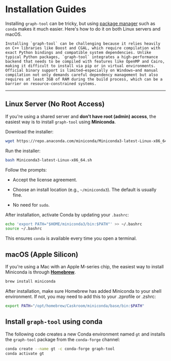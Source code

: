 # Installation Guides

Installing `graph-tool` can be tricky, but using [package manager](https://en.wikipedia.org/wiki/Package_manager#:~:text=A%20package%20manager%20or%20package,computer%20in%20a%20consistent%20manner.) such as `conda` makes it much easier. Here's how to do it on both Linux servers and macOS.

```{admonition} Why install graph-tool can be tricky? 
Installing `graph-tool` can be challenging because it relies heavily on C++ libraries like Boost and CGAL, which require compilation with exact Python bindings and compatible system dependencies. Unlike typical Python packages, `graph-tool` integrates a high-performance backend that needs to be compiled with features like OpenMP and Cairo, making it difficult to install via pip or in virtual environments. Official binary support is limited—especially on Windows—and manual compilation not only demands careful dependency management but also requires at least 3GB of RAM during the build process, which can be a barrier on resource-constrained systems.
```

---

## Linux Server (No Root Access)

If you're using a shared server and **don’t have root (admin) access**, the easiest way is to install `graph-tool` using **Miniconda**.

Download the installer:

```bash
wget https://repo.anaconda.com/miniconda/Miniconda3-latest-Linux-x86_64.sh
```

Run the installer:
```bash
bash Miniconda3-latest-Linux-x86_64.sh
```

Follow the prompts:

*   Accept the license agreement.
    
*   Choose an install location (e.g., `~/miniconda3`). The default is usually fine.
    
*   No need for `sudo`.
    


After installation, activate Conda by updating your `.bashrc`:

```bash
echo 'export PATH="$HOME/miniconda3/bin:$PATH"' >> ~/.bashrc
source ~/.bashrc
```

This ensures `conda` is available every time you open a terminal.


## macOS (Apple Silicon)

If you're using a Mac with an Apple M-series chip, the easiest way to install Miniconda is through **[Homebrew](https://brew.sh/)**.


```bash
brew install miniconda
```

After installation, make sure Homebrew has added Miniconda to your shell environment. If not, you may need to add this to your .zprofile or .zshrc:

```bash
export PATH="/opt/homebrew/Caskroom/miniconda/base/bin:$PATH"
```

## Install `graph-tool` using conda

The following code creates a new Conda environment named `gt` and installs the `graph-tool` package from the `conda-forge` channel:

```bash
conda create --name gt -c conda-forge graph-tool
conda activate gt
```
